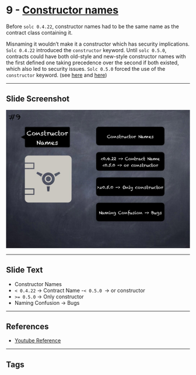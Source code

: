 # 9 - [Constructor names](Constructor%20names.md)
 Before `solc 0.4.22`, constructor names had to be the same name as the contract class containing it. 
 
 Misnaming it wouldn’t make it a constructor which has security implications. `Solc 0.4.22` introduced the `constructor` keyword. Until `solc 0.5.0`, contracts could have both old-style and new-style constructor names with the first defined one taking precedence over the second if both existed, which also led to security issues. `Solc 0.5.0` forced the use of the `constructor` keyword. (see [here](https://github.com/crytic/slither/wiki/Detector-Documentation#multiple-constructor-schemes) and [here](https://swcregistry.io/docs/SWC-118))

___
## Slide Screenshot
![09.jpg](../../images/4.%20Pitfalls%20and%20Best%20Practices%20101/009.jpg)
___
## Slide Text
- Constructor Names
- `< 0.4.22` -> Contract Name
-`< 0.5.0 `-> or constructor
- `>= 0.5.0` -> Only constructor
- Naming Confusion -> Bugs
___
## References
- [Youtube Reference](https://youtu.be/OOzyoaYIw2k?t=843)
___
## Tags